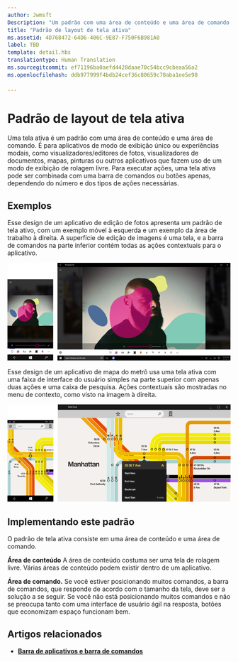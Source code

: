 ```yaml
---
author: Jwmsft
Description: "Um padrão com uma área de conteúdo e uma área de comando para aplicativos com exibição única ou experiências modais, como visualizadores/editores de fotos, visualizadores de documentos, mapas, aplicativos de pintura ou outros aplicativos que usam uma exibição com rolagem livre."
title: "Padrão de layout de tela ativa"
ms.assetid: 4D768472-64D6-406C-9E87-F750F6B981A0
label: TBD
template: detail.hbs
translationtype: Human Translation
ms.sourcegitcommit: ef71196ba0aefd4428daae70c54bcc9cbeaa56a2
ms.openlocfilehash: ddb977999f4bdb24cef36c80659c78aba1ee5e98

---
```

# Padrão de layout de tela ativa

Uma tela ativa é um padrão com uma área de conteúdo e uma área de comando. É para aplicativos de modo de exibição único ou experiências modais, como visualizadores/editores de fotos, visualizadores de documentos, mapas, pinturas ou outros aplicativos que fazem uso de um modo de exibição de rolagem livre. Para executar ações, uma tela ativa pode ser combinada com uma barra de comandos ou botões apenas, dependendo do número e dos tipos de ações necessárias.

## Exemplos

Esse design de um aplicativo de edição de fotos apresenta um padrão de tela ativo, com um exemplo móvel à esquerda e um exemplo da área de trabalho à direita. A superfície de edição de imagens é uma tela, e a barra de comandos na parte inferior contém todas as ações contextuais para o aplicativo.

![Exemplo de um editor de fotos usando o padrão de tela ativa](images/uap-photo-pc-phone-700.png)

Esse design de um aplicativo de mapa do metrô usa uma tela ativa com uma faixa de interface do usuário simples na parte superior com apenas duas ações e uma caixa de pesquisa. Ações contextuais são mostradas no menu de contexto, como visto na imagem à direita.

![Exemplo de um aplicativo de mapas usando o padrão de tela ativa](images/uap-subway-pc-phone-700.png)


## Implementando este padrão

O padrão de tela ativa consiste em uma área de conteúdo e uma área de comando.

**Área de conteúdo**  A área de conteúdo costuma ser uma tela de rolagem livre. Várias áreas de conteúdo podem existir dentro de um aplicativo.

**Área de comando.**  Se você estiver posicionando muitos comandos, a barra de comandos, que responde de acordo com o tamanho da tela, deve ser a solução a se seguir. Se você não está posicionando muitos comandos e não se preocupa tanto com uma interface de usuário ágil na resposta, botões que economizam espaço funcionam bem.



## Artigos relacionados

-   [**Barra de aplicativos e barra de comandos**](../controls-and-patterns/app-bars.md)



<!--HONumber=Jul16_HO1-->


